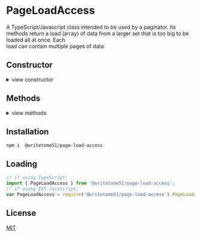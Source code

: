 # PageLoadAccess

A TypeScript/Javascript class intended to be used by a paginator. Its methods return 
a load (array) of data from a larger set that is too big to be loaded all at once. Each  
load can contain multiple pages of data.


## Constructor
<details>
<summary>view constructor</summary>

```ts
constructor(
    __dataSource: {

        // The number of items `getLoad()` returns must match `itemsPerLoad`.
        // If `isLastLoad` is true, it must only return the remaining items 
        // in the dataset and ignore itemsPerLoad.

        getLoad: (
            loadNumber: number, itemsPerLoad: number, isLastLoad: boolean
        ) => Promise<any[]>
    },

    __loadInfo: {
        getCurrentLoadNumber: () => number,
        setCurrentLoadNumber: (num: number) => void,
        getItemsPerLoad: () => number,
        currentLoadIsLast: () => boolean
    },

    __load2pgTranslator: LoadToPageTranslator
)
```
</details>


## Methods
<details>
<summary>view methods</summary>

```ts
async getLoadContainingPage(pageNumber): Promise<any[]>

async getRefreshedLoadContainingPage(pageNumber): Promise<any[]> 
    // Even if the current load already contains requested 
    // `pageNumber`, that load is re-retrieved from the data source.
```
</details>  


## Installation

`npm i  @writetome51/page-load-access`

## Loading
```ts
// if using TypeScript:
import { PageLoadAccess } from '@writetome51/page-load-access';
// if using ES5 JavaScript:
var PageLoadAccess = require('@writetome51/page-load-access').PageLoadAccess;
```

## License
[MIT](https://choosealicense.com/licenses/mit/)
